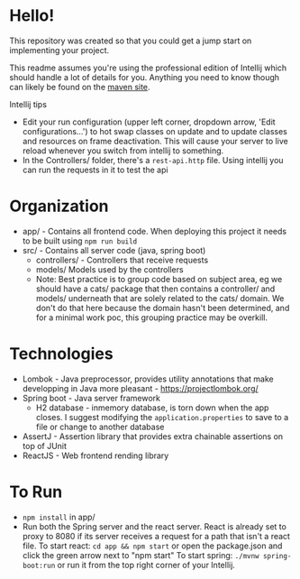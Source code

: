 # Hello!

This repository was created so that you could get a jump start on implementing your project.

This readme assumes you're using the professional edition of Intellij which should handle a lot of details for you.
Anything you need to know though can likely be found on the [maven site](https://maven.apache.org/guides/getting-started/maven-in-five-minutes.html).

Intellij tips
- Edit your run configuration (upper left corner, dropdown arrow, 'Edit configurations...') to hot swap classes on update
and to update classes and resources on frame deactivation. This will cause your server to live reload whenever you switch 
from intellij to something.
- In the Controllers/ folder, there's a `rest-api.http` file. Using intellij you can run the requests in it to test the api

# Organization
- app/ - Contains all frontend code. When deploying this project it needs to be built using `npm run build`
- src/ - Contains all server code (java, spring boot)
  - controllers/ - Controllers that receive requests
  - models/ Models used by the controllers
  - Note: Best practice is to group code based on subject area, eg we should have a cats/ package that then contains
  a controller/ and models/ underneath that are solely related to the cats/ domain. We don't do that here because the domain 
  hasn't been determined, and for a minimal work poc, this grouping practice may be overkill.

# Technologies
- Lombok - Java preprocessor, provides utility annotations that make developping in Java more pleasant  -
https://projectlombok.org/
- Spring boot - Java server framework
  - H2 database - inmemory database, is torn down when the app closes. I suggest modifying the `application.properties` to save to a file or change to another database
- AssertJ - Assertion library that provides extra chainable assertions on top of JUnit
- ReactJS - Web frontend rending library

# To Run
- `npm install` in app/
- Run both the Spring server and the react server. React is already set to proxy to 8080 if its server
receives a request for a path that isn't a react file. 
To start react: `cd app && npm start` or open the package.json and click the green arrow next to "npm start"
To start spring: `./mvnw spring-boot:run` or run it from the top right corner of your Intellij.
